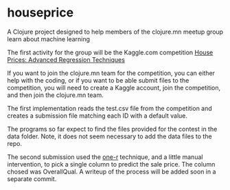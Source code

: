 # houseprice

A Clojure project designed to help members of the clojure.mn meetup group learn about machine learning

The first activity for the group will be the Kaggle.com competition 
[House Prices: Advanced Regression Techniques](https://www.kaggle.com/c/house-prices-advanced-regression-techniques)

If you want to join the clojure.mn team for the competition, you can either help with the coding, or 
if you want to be able submit files to the competition, you will need to create a Kaggle account,
join the competition, and then join the clojure.mn team.

The first implementation reads the test.csv file from the competition and creates a submission file
matching each ID with a default value.


The programs so far expect to find the files provided for the contest in the data folder.  Note, it does
not seem necessary to add the data files to the repo.


The second submission used the [one-r](doc/one-r.md) technique, and a little manual intervention, to pick a single column
to predict the sale price.  The column chosed was OverallQual.  A writeup of the process will be added 
soon in a separate commit.
